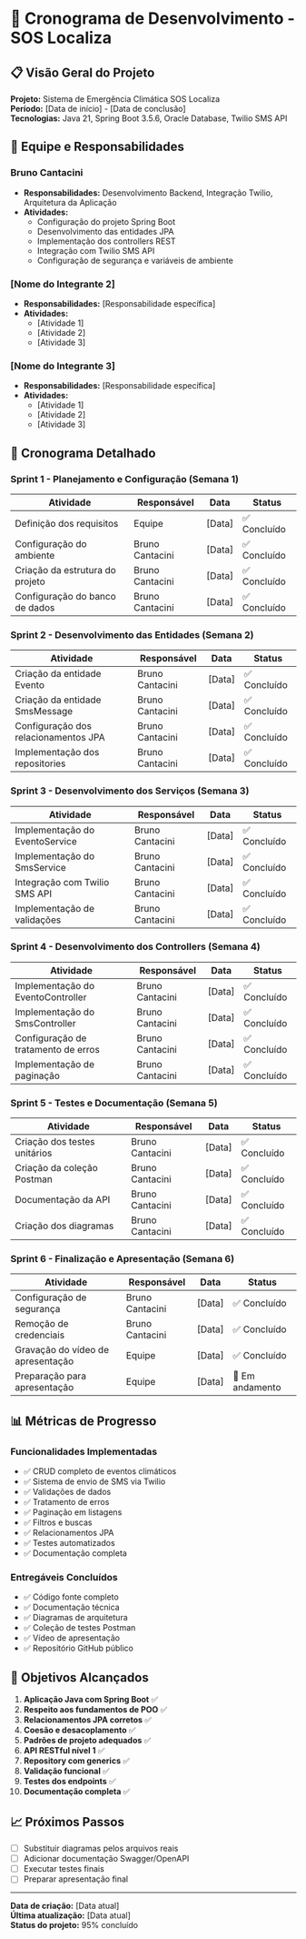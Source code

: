 # 📅 Cronograma de Desenvolvimento - SOS Localiza

## 📋 Visão Geral do Projeto
**Projeto:** Sistema de Emergência Climática SOS Localiza  
**Período:** [Data de início] - [Data de conclusão]  
**Tecnologias:** Java 21, Spring Boot 3.5.6, Oracle Database, Twilio SMS API

## 👥 Equipe e Responsabilidades

### Bruno Cantacini
- **Responsabilidades:** Desenvolvimento Backend, Integração Twilio, Arquitetura da Aplicação
- **Atividades:** 
  - Configuração do projeto Spring Boot
  - Desenvolvimento das entidades JPA
  - Implementação dos controllers REST
  - Integração com Twilio SMS API
  - Configuração de segurança e variáveis de ambiente

### [Nome do Integrante 2]
- **Responsabilidades:** [Responsabilidade específica]
- **Atividades:** 
  - [Atividade 1]
  - [Atividade 2]
  - [Atividade 3]

### [Nome do Integrante 3]
- **Responsabilidades:** [Responsabilidade específica]
- **Atividades:** 
  - [Atividade 1]
  - [Atividade 2]
  - [Atividade 3]

## 📅 Cronograma Detalhado

### Sprint 1 - Planejamento e Configuração (Semana 1)
| Atividade | Responsável | Data | Status |
|-----------|-------------|------|--------|
| Definição dos requisitos | Equipe | [Data] | ✅ Concluído |
| Configuração do ambiente | Bruno Cantacini | [Data] | ✅ Concluído |
| Criação da estrutura do projeto | Bruno Cantacini | [Data] | ✅ Concluído |
| Configuração do banco de dados | Bruno Cantacini | [Data] | ✅ Concluído |

### Sprint 2 - Desenvolvimento das Entidades (Semana 2)
| Atividade | Responsável | Data | Status |
|-----------|-------------|------|--------|
| Criação da entidade Evento | Bruno Cantacini | [Data] | ✅ Concluído |
| Criação da entidade SmsMessage | Bruno Cantacini | [Data] | ✅ Concluído |
| Configuração dos relacionamentos JPA | Bruno Cantacini | [Data] | ✅ Concluído |
| Implementação dos repositories | Bruno Cantacini | [Data] | ✅ Concluído |

### Sprint 3 - Desenvolvimento dos Serviços (Semana 3)
| Atividade | Responsável | Data | Status |
|-----------|-------------|------|--------|
| Implementação do EventoService | Bruno Cantacini | [Data] | ✅ Concluído |
| Implementação do SmsService | Bruno Cantacini | [Data] | ✅ Concluído |
| Integração com Twilio SMS API | Bruno Cantacini | [Data] | ✅ Concluído |
| Implementação de validações | Bruno Cantacini | [Data] | ✅ Concluído |

### Sprint 4 - Desenvolvimento dos Controllers (Semana 4)
| Atividade | Responsável | Data | Status |
|-----------|-------------|------|--------|
| Implementação do EventoController | Bruno Cantacini | [Data] | ✅ Concluído |
| Implementação do SmsController | Bruno Cantacini | [Data] | ✅ Concluído |
| Configuração de tratamento de erros | Bruno Cantacini | [Data] | ✅ Concluído |
| Implementação de paginação | Bruno Cantacini | [Data] | ✅ Concluído |

### Sprint 5 - Testes e Documentação (Semana 5)
| Atividade | Responsável | Data | Status |
|-----------|-------------|------|--------|
| Criação dos testes unitários | Bruno Cantacini | [Data] | ✅ Concluído |
| Criação da coleção Postman | Bruno Cantacini | [Data] | ✅ Concluído |
| Documentação da API | Bruno Cantacini | [Data] | ✅ Concluído |
| Criação dos diagramas | Bruno Cantacini | [Data] | ✅ Concluído |

### Sprint 6 - Finalização e Apresentação (Semana 6)
| Atividade | Responsável | Data | Status |
|-----------|-------------|------|--------|
| Configuração de segurança | Bruno Cantacini | [Data] | ✅ Concluído |
| Remoção de credenciais | Bruno Cantacini | [Data] | ✅ Concluído |
| Gravação do vídeo de apresentação | Equipe | [Data] | ✅ Concluído |
| Preparação para apresentação | Equipe | [Data] | 🔄 Em andamento |

## 📊 Métricas de Progresso

### Funcionalidades Implementadas
- ✅ CRUD completo de eventos climáticos
- ✅ Sistema de envio de SMS via Twilio
- ✅ Validações de dados
- ✅ Tratamento de erros
- ✅ Paginação em listagens
- ✅ Filtros e buscas
- ✅ Relacionamentos JPA
- ✅ Testes automatizados
- ✅ Documentação completa

### Entregáveis Concluídos
- ✅ Código fonte completo
- ✅ Documentação técnica
- ✅ Diagramas de arquitetura
- ✅ Coleção de testes Postman
- ✅ Vídeo de apresentação
- ✅ Repositório GitHub público

## 🎯 Objetivos Alcançados

1. **Aplicação Java com Spring Boot** ✅
2. **Respeito aos fundamentos de POO** ✅
3. **Relacionamentos JPA corretos** ✅
4. **Coesão e desacoplamento** ✅
5. **Padrões de projeto adequados** ✅
6. **API RESTful nível 1** ✅
7. **Repository com generics** ✅
8. **Validação funcional** ✅
9. **Testes dos endpoints** ✅
10. **Documentação completa** ✅

## 📈 Próximos Passos

- [ ] Substituir diagramas pelos arquivos reais
- [ ] Adicionar documentação Swagger/OpenAPI
- [ ] Executar testes finais
- [ ] Preparar apresentação final

---

**Data de criação:** [Data atual]  
**Última atualização:** [Data atual]  
**Status do projeto:** 95% concluído

